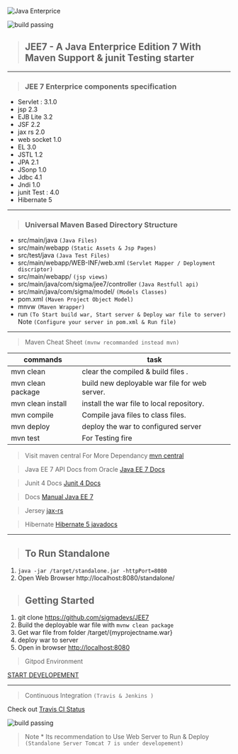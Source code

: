 ![Java Enterprice](https://avatars2.githubusercontent.com/u/23086798?s=200&v=4)

![build passing](https://travis-ci.org/sigmadevs/JEE7.svg?branch=master&status=passed)

> <h2> JEE7 - A Java Enterprice Edition 7 With Maven Support & junit Testing starter </h2>

<hr>

> <h3> JEE 7 Enterprice components specification </h3>

- Servlet : 3.1.0
- jsp 2.3
- EJB Lite 3.2
- JSF 2.2
- jax rs 2.0
- web socket 1.0
- EL 3.0
- JSTL 1.2
- JPA 2.1
- JSonp 1.0
- Jdbc 4.1
- Jndi 1.0
- junit Test : 4.0
- Hibernate 5

<hr>

> <h3> Universal Maven Based Directory Structure </h3>

- src/main/java `(Java Files)`
- src/main/webapp `(Static Assets & Jsp Pages)`
- src/test/java `(Java Test Files)`
- src/main/webapp/WEB-INF/web.xml `(Servlet Mapper / Deployment discriptor)`
- src/main/webapp/ `(jsp views)`
- src/main/java/com/sigma/jee7/controller `(Java Restfull api)`
- src/main/java/com/sigma/model/ `(Models Classes)`
- pom.xml `(Maven Project Object Model)`
- mnvw `(Maven Wrapper)`
- run `(To Start build war, Start server & Deploy war file to server)` Note `(Configure your server in pom.xml & Run file)`

<hr>

> Maven Cheat Sheet  `(mvnw recommanded instead mvn)`

| commands | task |
| ------- | ----------- |
| mvn clean | clear the compiled & build files .|
| mvn clean package | build new deployable war file for web server. |
| mvn clean install | install the war file to local repository. |
| mvn compile | Compile java files to class files. |
| mvn deploy | deploy the war to configured server |
| mvn test | For Testing fire|

> Visit maven central For More Dependancy <a href="https://mvnrepository.com/" target="_blank">mvn central</a>

> Java EE 7 API Docs from Oracle <a href="https://docs.oracle.com/javaee/7/api/" target="_blank">Java EE 7 Docs</a>

> Junit 4 Docs <a href="https://junit.org/junit4/">Junit 4 Docs</a>

> Docs <a href="https://github.com/sigmadevs/JEE7/blob/master/JEE7.pdf" target="_blank">Manual Java EE 7</a>

> Jersey <a href="https://eclipse-ee4j.github.io/jersey.github.io/documentation/latest/index.html">jax-rs</a>

> Hibernate <a href="https://docs.jboss.org/hibernate/orm/5.0/javadocs/">Hibernate 5 javadocs</a>

<hr>

> <h2> To Run Standalone </h2>
 1. ```java -jar /target/standalone.jar -httpPort=8080 ```
 2. Open Web Browser http://localhost:8080/standalone/

> <h2> Getting Started </h2>

1. git clone https://github.com/sigmadevs/JEE7
3. Build the deployable war file with  `mvnw clean package`
4. Get war file from folder /target/{myprojectname.war} 
5. deploy war to server
6. Open in browser <a href="http://localhost:8080" target="_blank">http://localhost:8080</a>

> Gitpod Environment

<a href="https://gitpod.io/#https://github.com/sigmadevs/JEE7" target="_blank">START DEVELOPEMENT</a>

<hr>

> Continuous Integration `(Travis & Jenkins )`

Check out <a href="https://travis-ci.org/github/sigmadevs/JEE7" target="_blank">Travis CI Status </a>

![build passing](https://travis-ci.org/sigmadevs/JEE7.svg?branch=master&status=passed)

> Note *
Its recommendation to Use Web Server to Run & Deploy ```(Standalone Server Tomcat 7 is under developement)```
